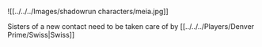 ![[../../../Images/shadowrun characters/meia.jpg]]

Sisters of a new contact
need to be taken care of by [[../../../Players/Denver Prime/Swiss|Swiss]]